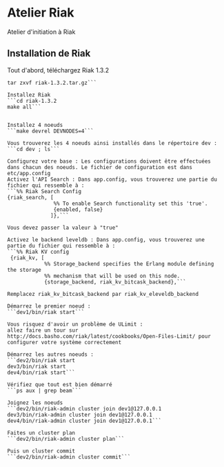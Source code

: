 Atelier Riak
============

Atelier d'initiation à Riak

## Installation de Riak

Tout d'abord, téléchargez Riak 1.3.2
```curl -O http://s3.amazonaws.com/downloads.basho.com/riak/1.3/1.3.2/riak-1.3.2.tar.gz
tar zxvf riak-1.3.2.tar.gz```

Installez Riak
```cd riak-1.3.2
make all```


Installez 4 noeuds
```make devrel DEVNODES=4```

Vous trouverez les 4 noeuds ainsi installés dans le répertoire dev :
```cd dev ; ls```

Configurez votre base : Les configurations doivent être effectuées dans chacun des noeuds. Le fichier de configuration est dans etc/app.config
Activez l'API Search : Dans app.config, vous trouverez une partie du fichier qui ressemble à :
```%% Riak Search Config
{riak_search, [
               %% To enable Search functionality set this 'true'.
               {enabled, false}
              ]},```
              
Vous devez passer la valeur à "true"

Activez le backend leveldb : Dans app.config, vous trouverez une partie du fichier qui ressemble à :
```%% Riak KV config
 {riak_kv, [
            %% Storage_backend specifies the Erlang module defining the storage
            %% mechanism that will be used on this node.
            {storage_backend, riak_kv_bitcask_backend},```

Remplacez riak_kv_bitcask_backend par riak_kv_eleveldb_backend

Démarrez le premier noeud :
```dev1/bin/riak start```

Vous risquez d'avoir un problème de ULimit : 
allez faire un tour sur http://docs.basho.com/riak/latest/cookbooks/Open-Files-Limit/ pour configurer votre système correctement

Démarrez les autres noeuds :
```dev2/bin/riak start
dev3/bin/riak start
dev4/bin/riak start```

Vérifiez que tout est bien démarré
```ps aux | grep beam```

Joignez les noeuds
```dev2/bin/riak-admin cluster join dev1@127.0.0.1
dev3/bin/riak-admin cluster join dev1@127.0.0.1
dev4/bin/riak-admin cluster join dev1@127.0.0.1```

Faites un cluster plan
```dev2/bin/riak-admin cluster plan```

Puis un cluster commit
```dev2/bin/riak-admin cluster commit```